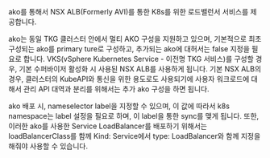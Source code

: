 ako를 통해서 NSX ALB(Formerly AVI)를 통한 K8s를 위한 로드밸런서 서비스를 제공합니다.

ako는 동일 TKG 클러스터 안에서 멀티 AKO 구성을 지원하고 있으며, 기본적으로 최초 구성되는 ako를 primary ture로 구성하고, 추가되는 ako에 대허서는 false 지정을 필요로 합니다.
VKS(vSphere Kubernetes Service - 이전명 TKG 서비스)를 구성할 경우, 기본 수퍼바이저 활성화 시 사용된 NSX ALB를 사용하게 됩니다.
기본 NSX ALB의 경우, 클러스터의 KubeAPI와 통신을 위한 용도로도 사용되기에 사용자 워크로드에 대해서 관리 API 대역과 분리를 위해서는 추가 ako 구성을 하면 됩니다.

ako 배포 시, nameselector label을 지정할 수 있으며, 이 값에 따라서 k8s namespace는 label 설정을 필요로 하며, 이 label을 통한 sync를 맺게 됩니다.
또한, 이러한 ako를 사용한 Service LoadBalancer를 배포하기 위해서는 loadBalancerClass를 함께 Kind: Service에서 type: LoadBalancer와 함께 지정을 해줘야 사용할 수 있습니다.
